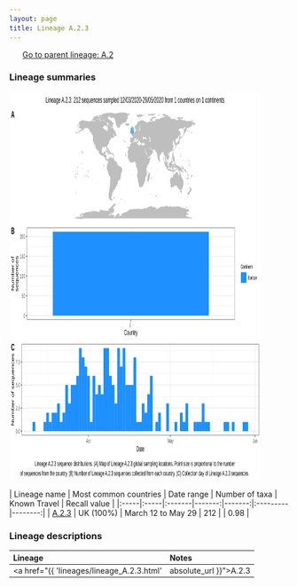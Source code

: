 ```yaml
---
layout: page
title: Lineage A.2.3
---
```




<p>
<ul class="actions small">
	 <a href="{{ 'lineages/lineage_A.2.html' | absolute_url }}" class="button special fit">Go to parent lineage: A.2</a>
</ul>
</p>
<h3> Lineage summaries</h3>

<img src="../assets/images/A.2.3.svg" alt="A.2.3 lineage summary figure" width="90%" height="700px" />


| Lineage name | Most common countries | Date range | Number of taxa | Known Travel | Recall value |
|:-----|:-----|:-------|-------:|-------:|:---------|--------:|
| <a href="{{ 'lineages/lineage_A.2.3.html' | absolute_url }}">A.2.3</a> | UK (100%) | March 12 to May 29 | 212 |  | 0.98 |

<h3>Lineage descriptions</h3>

| Lineage | Notes |
|:-----|:-----|
| <a href="{{ 'lineages/lineage_A.2.3.html' | absolute_url }}">A.2.3</a> | Scottish lineage nested within the diversity of A.2 |

